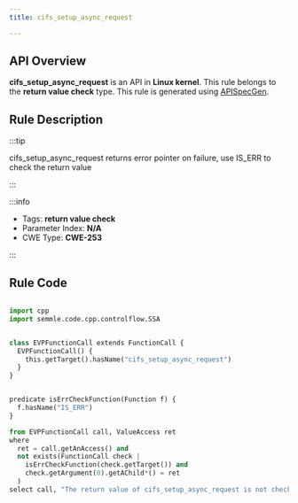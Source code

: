 ```yaml
---
title: cifs_setup_async_request

---
```



## API Overview
**cifs_setup_async_request** is an API in **Linux kernel**. This rule belongs to the **return value check** type. This rule is generated using [APISpecGen](../../tools/APISpecGen).
## Rule Description

:::tip

cifs_setup_async_request returns error pointer on failure, use IS_ERR to check the return value

:::

:::info

- Tags: **return value check**
- Parameter Index: **N/A**
- CWE Type: **CWE-253**

:::

## Rule Code
```python

import cpp
import semmle.code.cpp.controlflow.SSA


class EVPFunctionCall extends FunctionCall {
  EVPFunctionCall() {
    this.getTarget().hasName("cifs_setup_async_request")
  }
}


predicate isErrCheckFunction(Function f) {
  f.hasName("IS_ERR") 
}

from EVPFunctionCall call, ValueAccess ret
where
  ret = call.getAnAccess() and
  not exists(FunctionCall check |
    isErrCheckFunction(check.getTarget()) and
    check.getArgument(0).getAChild*() = ret
  )
select call, "The return value of cifs_setup_async_request is not checked with IS_ERR."
    
```